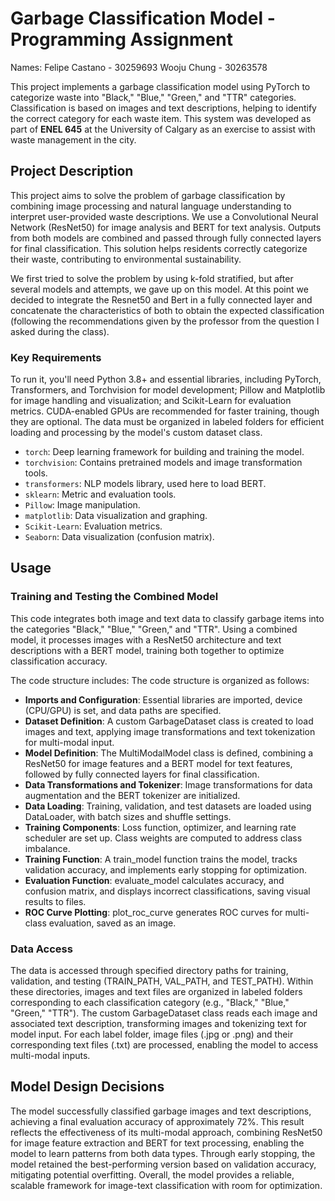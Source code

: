 # Garbage Classification Model - Programming Assignment

Names: 
Felipe Castano - 30259693
Wooju Chung - 30263578

This project implements a garbage classification model using PyTorch to categorize waste into "Black," "Blue," "Green," and "TTR" categories. Classification is based on images and text descriptions, helping to identify the correct category for each waste item. This system was developed as part of **ENEL 645** at the University of Calgary as an exercise to assist with waste management in the city.

## Project Description

This project aims to solve the problem of garbage classification by combining image processing and natural language understanding to interpret user-provided waste descriptions. We use a Convolutional Neural Network (ResNet50) for image analysis and BERT for text analysis. Outputs from both models are combined and passed through fully connected layers for final classification. This solution helps residents correctly categorize their waste, contributing to environmental sustainability.

We first tried to solve the problem by using k-fold stratified, but after several models and attempts, we gave up on this model. At this point we decided to integrate the Resnet50 and Bert in a fully connected layer and concatenate the characteristics of both to obtain the expected classification (following the recommendations given by the professor from the question I asked during the class).

### Key Requirements

To run it, you'll need Python 3.8+ and essential libraries, including PyTorch, Transformers, and Torchvision for model development; Pillow and Matplotlib for image handling and visualization; and Scikit-Learn for evaluation metrics. CUDA-enabled GPUs are recommended for faster training, though they are optional. The data must be organized in labeled folders for efficient loading and processing by the model's custom dataset class.

- `torch`: Deep learning framework for building and training the model.
- `torchvision`: Contains pretrained models and image transformation tools.
- `transformers`: NLP models library, used here to load BERT.
- `sklearn`: Metric and evaluation tools.
- `Pillow`: Image manipulation.
- `matplotlib`: Data visualization and graphing.
- `Scikit-Learn`: Evaluation metrics.
- `Seaborn`: Data visualization (confusion matrix).

## Usage

### Training and Testing the Combined Model

This code integrates both image and text data to classify garbage items into the categories "Black," "Blue," "Green," and "TTR". Using a combined model, it processes images with a ResNet50 architecture and text descriptions with a BERT model, training both together to optimize classification accuracy.

The code structure includes:
The code structure is organized as follows:

- **Imports and Configuration**: Essential libraries are imported, device (CPU/GPU) is set, and data paths are specified.
- **Dataset Definition**: A custom GarbageDataset class is created to load images and text, applying image transformations and text tokenization for multi-modal input.
- **Model Definition**: The MultiModalModel class is defined, combining a ResNet50 for image features and a BERT model for text features, followed by fully connected layers for final classification.
- **Data Transformations and Tokenizer**: Image transformations for data augmentation and the BERT tokenizer are initialized.
- **Data Loading**: Training, validation, and test datasets are loaded using DataLoader, with batch sizes and shuffle settings.
- **Training Components**: Loss function, optimizer, and learning rate scheduler are set up. Class weights are computed to address class imbalance.
- **Training Function**: A train_model function trains the model, tracks validation accuracy, and implements early stopping for optimization.
- **Evaluation Function**: evaluate_model calculates accuracy, and confusion matrix, and displays incorrect classifications, saving visual results to files.
- **ROC Curve Plotting**: plot_roc_curve generates ROC curves for multi-class evaluation, saved as an image.

### Data Access

The data is accessed through specified directory paths for training, validation, and testing (TRAIN_PATH, VAL_PATH, and TEST_PATH). Within these directories, images and text files are organized in labeled folders corresponding to each classification category (e.g., "Black," "Blue," "Green," "TTR"). The custom GarbageDataset class reads each image and associated text description, transforming images and tokenizing text for model input. For each label folder, image files (.jpg or .png) and their corresponding text files (.txt) are processed, enabling the model to access multi-modal inputs.

## Model Design Decisions

The model successfully classified garbage images and text descriptions, achieving a final evaluation accuracy of approximately 72%. This result reflects the effectiveness of its multi-modal approach, combining ResNet50 for image feature extraction and BERT for text processing, enabling the model to learn patterns from both data types. Through early stopping, the model retained the best-performing version based on validation accuracy, mitigating potential overfitting. Overall, the model provides a reliable, scalable framework for image-text classification with room for optimization.

